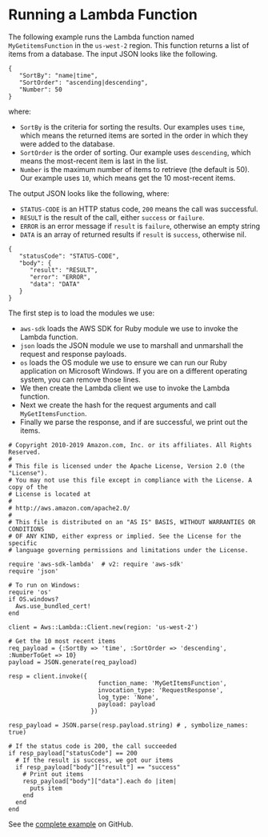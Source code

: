 # Running a Lambda Function<a name="lambda-ruby-example-run-function"></a>

The following example runs the Lambda function named `MyGetitemsFunction` in the `us-west-2` region\. This function returns a list of items from a database\. The input JSON looks like the following\.

```
{
   "SortBy": "name|time",
   "SortOrder": "ascending|descending",
   "Number": 50
}
```

where:
+  `SortBy` is the criteria for sorting the results\. Our examples uses `time`, which means the returned items are sorted in the order in which they were added to the database\.
+  `SortOrder` is the order of sorting\. Our example uses `descending`, which means the most\-recent item is last in the list\.
+  `Number` is the maximum number of items to retrieve \(the default is 50\)\. Our example uses `10`, which means get the 10 most\-recent items\.

The output JSON looks like the following, where:
+  `STATUS-CODE` is an HTTP status code, `200` means the call was successful\.
+  `RESULT` is the result of the call, either `success` or `failure`\.
+  `ERROR` is an error message if `result` is `failure`, otherwise an empty string
+  `DATA` is an array of returned results if `result` is `success`, otherwise nil\.

```
{
   "statusCode": "STATUS-CODE",
   "body": {
      "result": "RESULT",
      "error": "ERROR",
      "data": "DATA"
   }
}
```

The first step is to load the modules we use:
+  `aws-sdk` loads the AWS SDK for Ruby module we use to invoke the Lambda function\.
+  `json` loads the JSON module we use to marshall and unmarshall the request and response payloads\.
+  `os` loads the OS module we use to ensure we can run our Ruby application on Microsoft Windows\. If you are on a different operating system, you can remove those lines\.
+ We then create the Lambda client we use to invoke the Lambda function\.
+ Next we create the hash for the request arguments and call `MyGetItemsFunction`\.
+ Finally we parse the response, and if are successful, we print out the items\.

```
# Copyright 2010-2019 Amazon.com, Inc. or its affiliates. All Rights Reserved.
#
# This file is licensed under the Apache License, Version 2.0 (the "License").
# You may not use this file except in compliance with the License. A copy of the
# License is located at
#
# http://aws.amazon.com/apache2.0/
#
# This file is distributed on an "AS IS" BASIS, WITHOUT WARRANTIES OR CONDITIONS
# OF ANY KIND, either express or implied. See the License for the specific
# language governing permissions and limitations under the License.

require 'aws-sdk-lambda'  # v2: require 'aws-sdk'
require 'json'

# To run on Windows:
require 'os'
if OS.windows?
  Aws.use_bundled_cert!
end

client = Aws::Lambda::Client.new(region: 'us-west-2')

# Get the 10 most recent items
req_payload = {:SortBy => 'time', :SortOrder => 'descending', :NumberToGet => 10}
payload = JSON.generate(req_payload)

resp = client.invoke({
                         function_name: 'MyGetItemsFunction',
                         invocation_type: 'RequestResponse',
                         log_type: 'None',
                         payload: payload
                       })

resp_payload = JSON.parse(resp.payload.string) # , symbolize_names: true)

# If the status code is 200, the call succeeded
if resp_payload["statusCode"] == 200
  # If the result is success, we got our items
  if resp_payload["body"]["result"] == "success"
    # Print out items
    resp_payload["body"]["data"].each do |item|
      puts item
    end
  end
end
```

See the [complete example](https://github.com/awsdocs/aws-doc-sdk-examples/blob/master/ruby/lambda/aws-ruby-sdk-lambda-example-run-function.rb) on GitHub\.